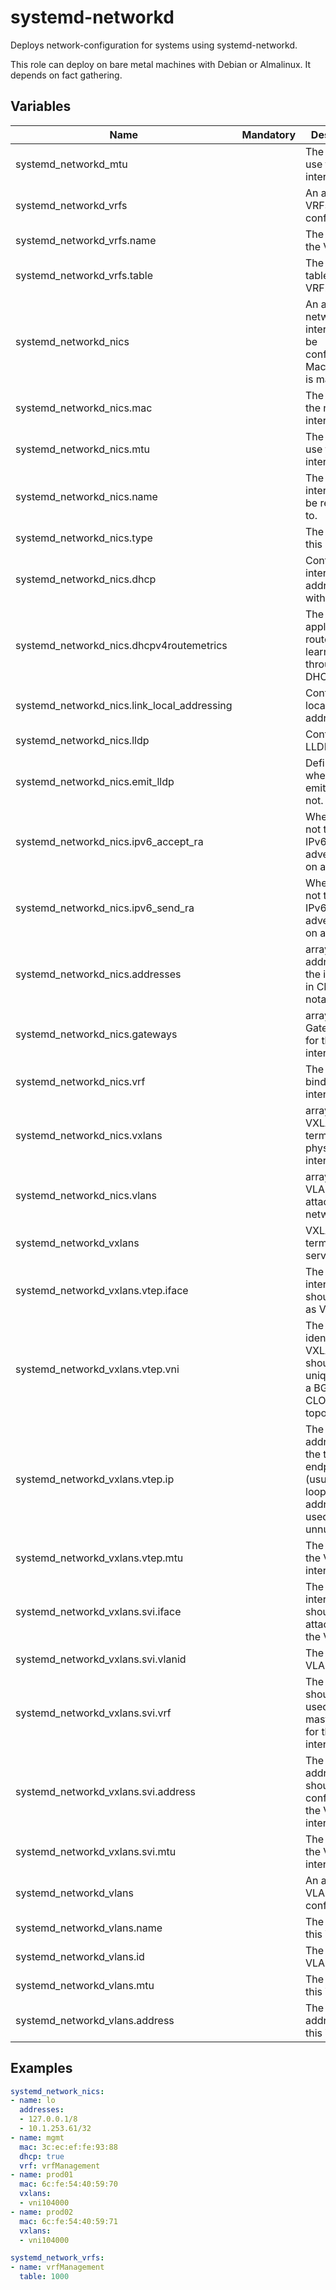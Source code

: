 # systemd-networkd

Deploys network-configuration for systems using systemd-networkd.

This role can deploy on bare metal machines with Debian or Almalinux. It depends on fact gathering.

## Variables

| Name                                        | Mandatory | Description                                                                                         |
| ------------------------------------------- | --------- | --------------------------------------------------------------------------------------------------- |
| systemd_networkd_mtu                        |           | The MTU to use for interfaces.                                                                      |
| systemd_networkd_vrfs                       |           | An array of VRFs to be configured.                                                                  |
| systemd_networkd_vrfs.name                  |           | The name of the VRF.                                                                                |
| systemd_networkd_vrfs.table                 |           | The routing table id of the VRF.                                                                    |
| systemd_networkd_nics                       |           | An array of network interfaces to be configured. Mac or Name is mandatory.                          |
| systemd_networkd_nics.mac                   |           | The MAC of the network interface.                                                                   |
| systemd_networkd_nics.mtu                   |           | The MTU to use for this interface.                                                                  |
| systemd_networkd_nics.name                  |           | The name this interface will be renamed to.                                                         |
| systemd_networkd_nics.type                  |           | The type of this interface.                                                                         |
| systemd_networkd_nics.dhcp                  |           | Configure the interface addresses with DHCP.                                                        |
| systemd_networkd_nics.dhcpv4routemetrics    |           | The metric to apply to routes learned through DHCPv4.                                               |
| systemd_networkd_nics.link_local_addressing |           | Configure link local addressing.                                                                    |
| systemd_networkd_nics.lldp                  |           | Configure LLDP.                                                                                     |
| systemd_networkd_nics.emit_lldp             |           | Define whether to emit LLDP or not.                                                                 |
| systemd_networkd_nics.ipv6_accept_ra        |           | Whether or not to accept IPv6 router advertisement on a link.                                       |
| systemd_networkd_nics.ipv6_send_ra          |           | Whether or not to send IPv6 router advertisement on a link.                                         |
| systemd_networkd_nics.addresses             |           | array of IP addresses for the interfaces in CIDR notation.                                          |
| systemd_networkd_nics.gateways              |           | array of Gateways IPs for the interfaces.                                                           |
| systemd_networkd_nics.vrf                   |           | The VRF to bind this interface to.                                                                  |
| systemd_networkd_nics.vxlans                |           | array of VXLANs to terminate on a physical interface.                                               |
| systemd_networkd_nics.vlans                 |           | array of VLANs to attach to a network.                                                              |
| systemd_networkd_vxlans                     |           | VXLANs to terminate on a server.                                                                    |
| systemd_networkd_vxlans.vtep.iface          |           | The VXLAN interface that should serve as VTEP.                                                      |
| systemd_networkd_vxlans.vtep.vni            |           | The network identifier of a VXLAN - should be unique within a BGP/EVPN-CLOS topology.               |
| systemd_networkd_vxlans.vtep.ip             |           | The IP address of the tunnel endpoint (usually the loopback address when used with bgp unnumbered). |
| systemd_networkd_vxlans.vtep.mtu            |           | The MTU for the VXLAN interface.                                                                    |
| systemd_networkd_vxlans.svi.iface           |           | The VLAN interface that should be attached to the VTEP.                                             |
| systemd_networkd_vxlans.svi.vlanid          |           | The local VLAN ID.                                                                                  |
| systemd_networkd_vxlans.svi.vrf             |           | The VRF that should be used as master device for the VLAN interface.                                |
| systemd_networkd_vxlans.svi.address         |           | The IP address that should be configured at the VLAN interface.                                     |
| systemd_networkd_vxlans.svi.mtu             |           | The MTU for the VLAN interface.                                                                     |
| systemd_networkd_vlans                      |           | An array of VLANs to be configured.                                                                 |
| systemd_networkd_vlans.name                 |           | The name of this VLAN.                                                                              |
| systemd_networkd_vlans.id                   |           | The id of this VLAN.                                                                                |
| systemd_networkd_vlans.mtu                  |           | The MTU for this VLAN.                                                                              |
| systemd_networkd_vlans.address              |           | The network address for this VLAN.                                                                  |

## Examples

```yaml
systemd_network_nics:
- name: lo
  addresses:
  - 127.0.0.1/8
  - 10.1.253.61/32
- name: mgmt
  mac: 3c:ec:ef:fe:93:88
  dhcp: true
  vrf: vrfManagement
- name: prod01
  mac: 6c:fe:54:40:59:70
  vxlans:
  - vni104000
- name: prod02
  mac: 6c:fe:54:40:59:71
  vxlans:
  - vni104000

systemd_network_vrfs:
- name: vrfManagement
  table: 1000
```
